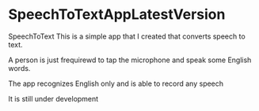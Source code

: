 # SpeechToTextAppLatestVersion
SpeechToText
This is a simple app that I created that converts speech to text.

A person is just frequirewd to tap the microphone and speak some English words.

The app recognizes English only and is able to record any speech

It is still under development
